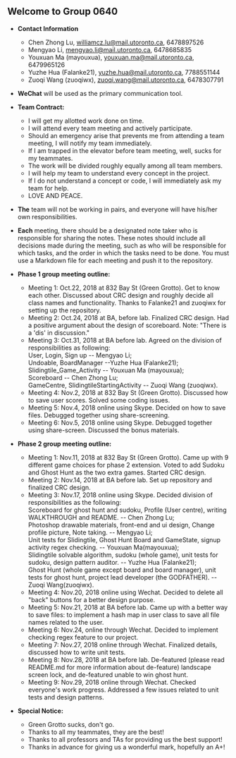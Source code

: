 ## Welcome to Group 0640
* **Contact Information**

	- Chen Zhong Lu, williamcz.lu@mail.utoronto.ca, 6478897526
	- Mengyao Li, mengyao.li@mail.utoronto.ca, 6478685835
	- Youxuan Ma (mayouxua), youxuan.ma@mail.utoronto.ca, 6479965126
	- Yuzhe Hua (Falanke21), yuzhe.hua@mail.utoronto.ca, 7788551144
	- Zuoqi Wang (zuoqiwx), zuoqi.wang@mail.utoronto.ca, 6478307791


* **WeChat** will be used as the primary communication tool.

* **Team Contract:**

	- I will get my allotted work done on time.
	- I will attend every team meeting and actively participate.
	- Should an emergency arise that prevents me from attending a team meeting, I will notify my team immediately.
	- If I am trapped in the elevator before team meeting, well, sucks for my teammates.
	- The work will be divided roughly equally among all team members.
	- I will help my team to understand every concept in the project.
	- If I do not understand a concept or code, I will immediately ask my team for help.
	- LOVE AND PEACE.


* **The** team will not be working in pairs, and everyone will have his/her own responsibilities.

* **Each** meeting, there should be a designated note taker who is responsible for sharing the notes.
These notes should include all decisions made during the meeting, such as who will be responsible for which tasks,
and the order in which the tasks need to be done. You must use a Markdown file for each meeting and push it to the repository.


* **Phase 1 group meeting outline:**

    - Meeting 1: Oct.22, 2018 at 832 Bay St (Green Grotto). Get to know each other. Discussed about CRC design and roughly
     decide all class names and functionality. Thanks to Falanke21 and zuoqiwx for setting up the repository.
    - Meeting 2: Oct.24, 2018 at BA, before lab. Finalized CRC design. Had a positive argument about the design of scoreboard.
    Note: "There is a 'dis' in discussion."
    - Meeting 3: Oct.31, 2018 at BA before lab. Agreed on the division of responsibilities as following:  
    User, Login, Sign up -- Mengyao Li;  
	Undoable, BoardManager --Yuzhe Hua (Falanke21);  
	Slidingtile_Game_Activity -- Youxuan Ma (mayouxua);  
    Scoreboard -- Chen Zhong Lu;  
	GameCentre, SlidingtileStartingActivity -- Zuoqi Wang (zuoqiwx).
    - Meeting 4: Nov.2, 2018 at 832 Bay St (Green Grotto). Discussed how to save user scores. Solved some coding issues.
    - Meeting 5: Nov.4, 2018 online using Skype. Decided on how to save files. Debugged together using share-screening.
    - Meeting 6: Nov.5, 2018 online using Skype. Debugged together using share-screen. Discussed the bonus materials.


* **Phase 2 group meeting outline:**

    - Meeting 1: Nov.11, 2018 at 832 Bay St (Green Grotto). Came up with 9 different game choices for phase 2 extension.
      Voted to add Sudoku and Ghost Hunt as the two extra games. Started CRC design.
    - Meeting 2: Nov.14, 2018 at BA before lab. Set up repository and finalized CRC design.
    - Meeting 3: Nov.17, 2018 online using Skype. Decided division of responsibilities as the following:  
   Scoreboard for ghost hunt and sudoku, Profile (User centre), writing WALKTHROUGH and README. -- Chen Zhong Lu;  
   Photoshop drawable materials, front-end and ui design, Change profile picture, Note taking. -- Mengyao Li;  
   Unit tests for Slidingtile, Ghost Hunt Board and GameState, signup activity regex checking. -- Youxuan Ma(mayouxua);  
   Slidingtile  solvable algorithm, sudoku (whole game), unit tests for sudoku, design pattern auditor. -- Yuzhe Hua (Falanke21);  
   Ghost Hunt (whole game except board and board manager), unit tests for ghost hunt, project lead developer (the GODFATHER). -- Zuoqi Wang(zuoqiwx).
    - Meeting 4: Nov.20, 2018 online using Wechat. Decided to delete all "back" buttons for a better design purpose.
    - Meeting 5: Nov.21, 2018 at BA before lab. Came up with a better way to save files: to implement a hash map in user
    class to save all file names related to the user.
    - Meeting 6: Nov.24, online through Wechat. Decided to implement checking regex feature to our project.
    - Meeting 7: Nov.27, 2018 online through Wechat. Finalized details, discussed how to write unit tests.
    - Meeting 8: Nov.28, 2018 at BA before lab. De-featured (please read README.md for more information about de-feature)
    landscape screen lock, and de-featured unable to win ghost hunt.
    - Meeting 9: Nov.29, 2018 online through Wechat. Checked everyone's work progress. Addressed a few issues related to
    unit tests and design patterns.


* **Special Notice:**

    - Green Grotto sucks, don't go.
    - Thanks to all my teammates, they are the best!
    - Thanks to all professors and TAs for providing us the best support!
    - Thanks in advance for giving us a wonderful mark, hopefully an A+!
